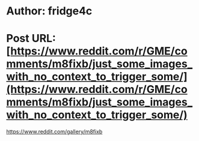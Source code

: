 # Author: fridge4c
# Post URL: [https://www.reddit.com/r/GME/comments/m8fixb/just_some_images_with_no_context_to_trigger_some/](https://www.reddit.com/r/GME/comments/m8fixb/just_some_images_with_no_context_to_trigger_some/)


https://www.reddit.com/gallery/m8fixb